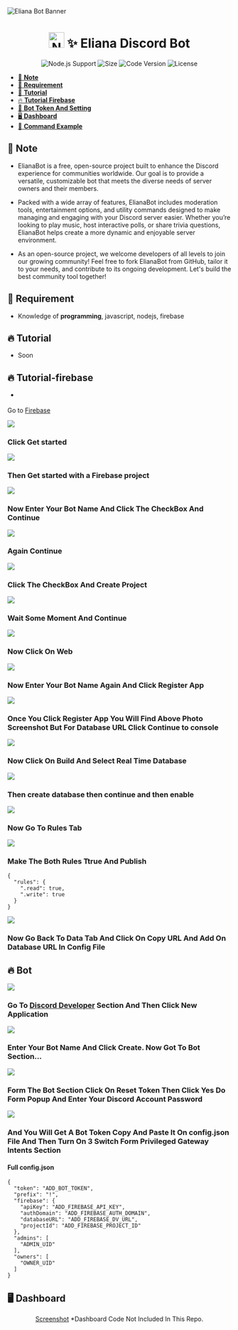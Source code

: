 <img src="https://i.ibb.co.com/XSQrjc5/banner.jpg" alt="Eliana Bot Banner">
<h1 align="center"><img src="https://i.ibb.co.com/ZfpwYb7/logo.png" alt="Nazuko" style="width: 35px; height: 35px;">
 ✨ Eliana Discord Bot</h1>
<p align="center">
<img src="https://img.shields.io/badge/Node.js%20Support-20.x-blue" alt="Node.js Support">
<img src="https://img.shields.io/badge/size-20.7%20MB-green" alt="Size">
<img src="https://img.shields.io/badge/code%20version-v1.0.0-yellow" alt="Code Version">
<img src="https://img.shields.io/badge/license-MIT-gray" alt="License">

</p>

- [📝 **Note**](#-note)
- [🚧 **Requirement**](#-requirement)
- [📝 **Tutorial**](#-tutorial)
- [🔥 **Tutorial Firebase**](#-tutorial-firebase)
- [🤖 **Bot Token And Setting**](#-bot)
- [ 🖥️ **Dashboard**](#-dashboard)
- [ 🧩 **Command Example**](#-cmd-example)

## 📝 **Note**
- ElianaBot is a free, open-source project built to enhance the Discord experience for communities worldwide. Our goal is to provide a versatile, customizable bot that meets the diverse needs of server owners and their members.

- Packed with a wide array of features, ElianaBot includes moderation tools, entertainment options, and utility commands designed to make managing and engaging with your Discord server easier. Whether you’re looking to play music, host interactive polls, or share trivia questions, ElianaBot helps create a more dynamic and enjoyable server environment.

- As an open-source project, we welcome developers of all levels to join our growing community! Feel free to fork ElianaBot from GitHub, tailor it to your needs, and contribute to its ongoing development. Let's build the best community tool together!

## 🚧 **Requirement**
- Knowledge of **programming**, javascript, nodejs, firebase

## 🔥 **Tutorial**
- Soon


## 🔥 **Tutorial-firebase**
- <p align="center">
Go to <a href="https://www.w3schools.com">Firebase</a>
</p>

<img src="https://i.ibb.co.com/kK75DZC/getstart.png">
<h3>Click Get started</h3>

<img src="https://i.ibb.co.com/m6WsMqz/getstart-with-project.png">
<h3>Then Get started with a Firebase project</h3>

<img src="https://i.ibb.co.com/Njp9hhj/enter-bot-name.png">
<h3>Now Enter Your Bot Name And Click The CheckBox And Continue</h3>

<img src="https://i.ibb.co.com/cNqmmtB/agin-con.png">
<h3>Again Continue</h3>

<img src="https://i.ibb.co.com/9VfM8TH/create-project.png">
<h3>Click The CheckBox And Create Project</h3>

<img src="https://i.ibb.co.com/yfMtVJF/wait-and-con.png">
<h3>Wait Some Moment And Continue </h3>

<img src="https://i.ibb.co.com/nj2NSVx/click-web.png">
<h3>Now Click On Web</h3>

<img src="https://i.ibb.co.com/HCKH08f/register-app.png">
<h3>Now Enter Your Bot Name Again And Click Register App</h3>

<img src="https://i.ibb.co.com/72tjppp/20241003-014210-11zon.jpg">
<h3>Once You Click Register App You Will Find Above Photo Screenshot But For Database URL Click Continue to console</h3>

<img src="https://i.ibb.co.com/z40DFjN/buildandrealtimedb.png">
<h3>Now Click On Build And Select Real Time Database </h3>

<img src="https://i.ibb.co.com/QcBcqqt/create-db.png">
<h3>Then create database then continue and then enable </h3>

<img src="https://i.ibb.co.com/375RNtQ/rules.png">
<h3>Now Go To Rules Tab</h3>

<img src="https://camo.githubusercontent.com/de407bccdb7775cee5f39b7f2d523ce3aad69557a14dfa01ffec2c55c1facd0e/68747470733a2f2f692e6962622e636f2e636f6d2f505468353578322f747275652e706e67">
<h3>Make The Both Rules Ttrue And Publish </h3>
	<pre><code>{
  "rules": {
    ".read": true,
    ".write": true
  }
}	</code></pre>

<img src="https://i.ibb.co.com/svz3nmH/dburl.png">
<h3>Now Go Back To Data Tab And Click On Copy URL And Add On Database URL In Config File</h3>

## 🔥 **Bot**
<img src="https://i.ibb.co.com/0hbLnz1/developer-section.png">
<h3>Go To <a href="https://discord.com/developers/applications">Discord Developer</a> Section And Then Click New Application</h3>

<img src="https://i.ibb.co.com/BLyTRxL/give-bot-name.png">
<h3>Enter Your Bot Name And Click Create. Now Got To Bot Section...</h3>

<img src="https://i.ibb.co.com/KGQktsG/resettoken.png">
<h3>Form The Bot Section Click On Reset Token Then Click Yes Do Form Popup And Enter Your Discord Account Password</h3>

<img src="https://i.ibb.co.com/h7mpp9k/Screenshot-2024-10-03-080633.pngh7mpp9k/Screenshot-2024-10-03-080633.png">
<h3>And You Will Get A Bot Token Copy And Paste It On config.json File And Then Turn On 3 Switch Form Privileged Gateway Intents
 Section</h3>

<h4>Full config.json</h4>
<pre><code>{
  "token": "ADD_BOT_TOKEN",
  "prefix": "!",
  "firebase": {
    "apiKey": "ADD_FIREBASE_API_KEY",
    "authDomain": "ADD_FIREBASE_AUTH_DOMAIN",
    "databaseURL": "ADD_FIREBASE_DV_URL",
    "projectId": "ADD_FIREBASE_PROJECT_ID"
  },
  "admins": [
    "ADMIN_UID"
  ],
  "owners": [
    "OWNER_UID"
  ]
}</code></pre>

## 🖥️ **Dashboard**
<p align="center">
<a href="https://i.ibb.co.com/31kcvWB/dashboard.png" target="_blank">Screenshot</a> *Dashboard Code Not Included In This Repo.
</p>



